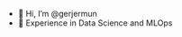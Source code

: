 - 👋 Hi, I’m @gerjermun
- 👀 Experience in Data Science and MLOps

<!---
gerjermun/gerjermun is a ✨ special ✨ repository because its `README.md` (this file) appears on your GitHub profile.
You can click the Preview link to take a look at your changes.
--->
